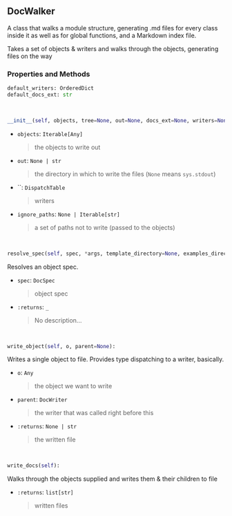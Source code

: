 ## <a id="Peeves.Peeves.Doc.DocWalker.DocWalker">DocWalker</a>
A class that walks a module structure, generating .md files for every class inside it as well as for global functions,
and a Markdown index file.

Takes a set of objects & writers and walks through the objects, generating files on the way

### Properties and Methods
```python
default_writers: OrderedDict
default_docs_ext: str
```
<a id="Peeves.Peeves.Doc.DocWalker.DocWalker.__init__" class="docs-object-method">&nbsp;</a>
```python
__init__(self, objects, tree=None, out=None, docs_ext=None, writers=None, ignore_paths=None, description=None, verbose=True, extra_fields=None, template_directory=None, examples_directory=None, strip_undocumented=False): 
```

- `objects`: `Iterable[Any]`
    >the objects to write out
- `out`: `None | str`
    >the directory in which to write the files (`None` means `sys.stdout`)
- ``: `DispatchTable`
    >writers
- `ignore_paths`: `None | Iterable[str]`
    >a set of paths not to write (passed to the objects)

<a id="Peeves.Peeves.Doc.DocWalker.DocWalker.resolve_spec" class="docs-object-method">&nbsp;</a>
```python
resolve_spec(self, spec, *args, template_directory=None, examples_directory=None, extra_fields=None, **kwargs): 
```
Resolves an object spec.
- `spec`: `DocSpec`
    >object spec
- `:returns`: `_`
    >No description...

<a id="Peeves.Peeves.Doc.DocWalker.DocWalker.write_object" class="docs-object-method">&nbsp;</a>
```python
write_object(self, o, parent=None): 
```
Writes a single object to file.
        Provides type dispatching to a writer, basically.
- `o`: `Any`
    >the object we want to write
- `parent`: `DocWriter`
    >the writer that was called right before this
- `:returns`: `None | str`
    >the written file

<a id="Peeves.Peeves.Doc.DocWalker.DocWalker.write_docs" class="docs-object-method">&nbsp;</a>
```python
write_docs(self): 
```
Walks through the objects supplied and writes them & their children to file
- `:returns`: `list[str]`
    >written files



